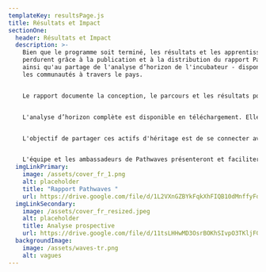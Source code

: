 ```yaml
---
templateKey: resultsPage.js
title: Résultats et Impact
sectionOne:
  header: Résultats et Impact
  description: >-
    Bien que le programme soit terminé, les résultats et les apprentissages
    perdurent grâce à la publication et à la distribution du rapport Pathwaves,
    ainsi qu'au partage de l'analyse d’horizon de l'incubateur - disponible pour
    les communautés à travers le pays.


    Le rapport documente la conception, le parcours et les résultats pour les participants.


    L'analyse d’horizon complète est disponible en téléchargement. Elle a fourni aux participants une compréhension des moteurs numériques de changement et des tendances, ainsi que les changements sociaux, technologiques, environnementaux, économiques, politiques, de valeurs et juridiques qui influencent l'avenir de la musique. Cette analyse concerne le Canada et d'autres marchés à travers le monde.


    L'objectif de partager ces actifs d'héritage est de se connecter avec les communautés à travers le pays dans l'espoir qu'elles soient inspirées par les résultats et qu'elles soient incitées à poursuivre les conversations.


    L'équipe et les ambassadeurs de Pathwaves présenteront et faciliteront désormais des ateliers lors de conférences et d'événements à travers le pays. Si vous êtes intéressé par un partenariat avec nous, veuillez nous contacter !
  imgLinkPrimary:
    image: /assets/cover_fr_1.png
    alt: placeholder
    title: "Rapport Pathwaves "
    url: https://drive.google.com/file/d/1L2VXnGZBYkFqkXhFIQB10dMnffyFdpjo/view?usp=sharing
  imgLinkSecondary:
    image: /assets/cover_fr_resized.jpeg
    alt: placeholder
    title: Analyse prospective
    url: https://drive.google.com/file/d/11tsLHHwMD3OsrBOKhSIvpO3TKljFGjDO/view?usp=sharing
  backgroundImage:
    image: /assets/waves-tr.png
    alt: vagues
---
```

